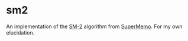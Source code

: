 # sm2

An implementation of the [SM-2][sm2] algorithm from [SuperMemo][sm]. For my own elucidation.

[sm2]: https://super-memory.com/english/ol/sm2.htm
[sm]: https://en.wikipedia.org/wiki/SuperMemo
